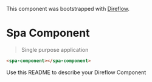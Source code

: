 This component was bootstrapped with [Direflow](https://direflow.io).

# Spa Component
> Single purpose application

```html
<spa-component></spa-component>
```

Use this README to describe your Direflow Component